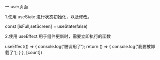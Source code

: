 一.user页面

1.使用 useState 进行状态初始化，以及修改。

const [isFull,setScreen] = useState(false)

2.使用 useEffect 用于组件更新时，需要立即执行的函数

useEffect(() => { console.log('被调用了'); return () => { console.log('我要被卸载了'); } }, [count])
